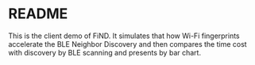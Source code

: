 # README

This is the client demo of FiND. It simulates that how Wi-Fi fingerprints accelerate the BLE Neighbor Discovery and then compares the time cost with discovery by BLE scanning and presents by bar chart.
